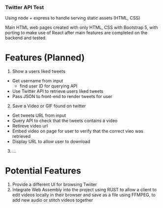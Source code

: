 ### Twitter API Test

Using node + express to handle serving static assets (HTML, CSS)

Main HTML web pages created with only HTML, CSS with Bootstrap 5, with porting to make use of React after main features are completed on the backend and tested.

# Features (Planned)

1. Show a users liked tweets
  - Get username from input
    - find user ID for querying API
  - Use Twitter API to retrieve users liked tweets
  - Pass JSON to front-end to render tweets for user


2. Save a Video or GIF found on twitter
  - Get tweets URL from input
  - Query API to check that the tweets contains a video
  - Retireve video url
  - Embed video on page for user to verify that the correct vieo was retrieved
  - Display URL to allow user to download
  
  3. ...

# Potential Features

1. Provide a different UI for browsing Twiiter
2. Integrate Web Assembly into the project using RUST to allow a client to edit videos locally in their browser and save as a file using FFMPEG, to add new audio or stitch videos together
